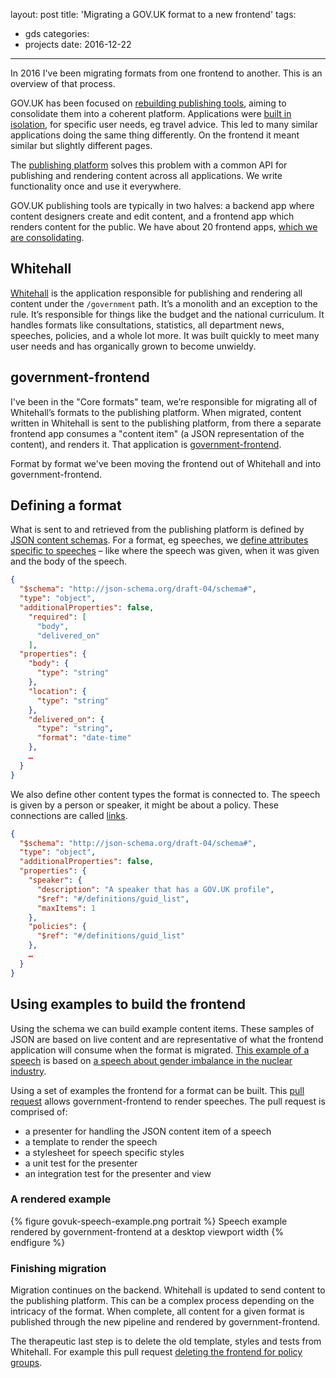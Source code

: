layout: post
title: 'Migrating a GOV.UK format to a new frontend'
tags:
  - gds
categories:
  - projects
date: 2016-12-22
---

In 2016 I've been migrating formats from one frontend to another. This is an overview of that process.

GOV.UK has been focused on [rebuilding publishing tools](https://insidegovuk.blog.gov.uk/2015/10/27/rebuilding-gov-uks-publishing-tools/), aiming to consolidate them into a coherent platform. Applications were [built in isolation](https://insidegovuk.blog.gov.uk/2016/04/21/rebuilding-gov-uks-publishing-platform-an-update/), for specific user needs, eg travel advice. This led to many similar applications doing the same thing differently. On the frontend it meant similar but slightly different pages.

The [publishing platform](https://gdstechnology.blog.gov.uk/2016/07/08/introducing-the-gov-uk-publishing-platform-in-detail/) solves this problem with a common API for publishing and rendering content across all applications. We write functionality once and use it everywhere.

GOV.UK publishing tools are typically in two halves: a backend app where content designers create and edit content, and a frontend app which renders content for the public. We have about 20 frontend apps, [which we are consolidating](https://insidegovuk.blog.gov.uk/2016/12/07/consolidating-our-content-templates/).

## Whitehall

[Whitehall](https://github.com/alphagov/whitehall) is the application responsible for publishing and rendering all content under the `/government` path. It’s a monolith and an exception to the rule. It’s responsible for things like the budget and the national curriculum. It handles formats like consultations, statistics, all department news, speeches, policies, and a whole lot more. It was built quickly to meet many user needs and has organically grown to become unwieldy.

## government-frontend

I've been in the "Core formats" team, we’re responsible for migrating all of Whitehall’s formats to the publishing platform. When migrated, content written in Whitehall is sent to the publishing platform, from there a separate frontend app consumes a "content item" (a JSON representation of the content), and renders it. That application is [government-frontend](https://github.com/alphagov/government-frontend/).

Format by format we've been moving the frontend out of Whitehall and into government-frontend.

## Defining a format

What is sent to and retrieved from the publishing platform is defined by [JSON content schemas](https://github.com/alphagov/govuk-content-schemas). For a format, eg speeches, we [define attributes specific to speeches](https://github.com/alphagov/govuk-content-schemas/blob/master/formats/speech/publisher/details.json) – like where the speech was given, when it was given and the body of the speech.

```json
{
  "$schema": "http://json-schema.org/draft-04/schema#",
  "type": "object",
  "additionalProperties": false,
    "required": [
      "body",
      "delivered_on"
    ],
  "properties": {
    "body": {
      "type": "string"
    },
    "location": {
      "type": "string"
    },
    "delivered_on": {
      "type": "string",
      "format": "date-time"
    },
    …
  }
}
```

We also define other content types the format is connected to. The speech is given by a person or speaker, it might be about a policy. These connections are called [links](https://github.com/alphagov/govuk-content-schemas/blob/master/formats/speech/publisher/links.json).

```json
{
  "$schema": "http://json-schema.org/draft-04/schema#",
  "type": "object",
  "additionalProperties": false,
  "properties": {
    "speaker": {
      "description": "A speaker that has a GOV.UK profile",
      "$ref": "#/definitions/guid_list",
      "maxItems": 1
    },
    "policies": {
      "$ref": "#/definitions/guid_list"
    },
    …
  }
}
```

## Using examples to build the frontend

Using the schema we can build example content items. These samples of JSON are based on live content and are representative of what the frontend application will consume when the format is migrated. [This example of a speech](https://github.com/alphagov/govuk-content-schemas/blob/master/formats/speech/frontend/examples/speech.json) is based on [a speech about gender imbalance in the nuclear industry](https://www.gov.uk/government/speeches/andrea-leadsoms-speech-at-women-in-nuclear-uk-conference).

Using a set of examples the frontend for a format can be built. This [pull request](https://github.com/alphagov/government-frontend/pull/215) allows government-frontend to render speeches. The pull request is comprised of:

* a presenter for handling the JSON content item of a speech
* a template to render the speech
* a stylesheet for speech specific styles
* a unit test for the presenter
* an integration test for the presenter and view

### A rendered example

{% figure govuk-speech-example.png portrait %}
Speech example rendered by government-frontend at a desktop viewport width
{% endfigure %}

### Finishing migration

Migration continues on the backend. Whitehall is updated to send content to the publishing platform. This can be a complex process depending on the intricacy of the format. When complete, all content for a given format is published through the new pipeline and rendered by government-frontend.

The therapeutic last step is to delete the old template, styles and tests from Whitehall. For example this pull request [deleting the frontend for policy groups](https://github.com/alphagov/whitehall/pull/2526/files).
